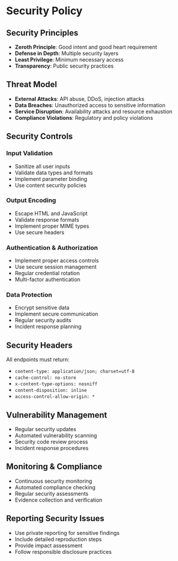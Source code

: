 # Security Policy

## Security Principles
- **Zeroth Principle**: Good intent and good heart requirement
- **Defense in Depth**: Multiple security layers
- **Least Privilege**: Minimum necessary access
- **Transparency**: Public security practices

## Threat Model
- **External Attacks**: API abuse, DDoS, injection attacks
- **Data Breaches**: Unauthorized access to sensitive information
- **Service Disruption**: Availability attacks and resource exhaustion
- **Compliance Violations**: Regulatory and policy violations

## Security Controls

### Input Validation
- Sanitize all user inputs
- Validate data types and formats
- Implement parameter binding
- Use content security policies

### Output Encoding
- Escape HTML and JavaScript
- Validate response formats
- Implement proper MIME types
- Use secure headers

### Authentication & Authorization
- Implement proper access controls
- Use secure session management
- Regular credential rotation
- Multi-factor authentication

### Data Protection
- Encrypt sensitive data
- Implement secure communication
- Regular security audits
- Incident response planning

## Security Headers
All endpoints must return:
- `content-type: application/json; charset=utf-8`
- `cache-control: no-store`
- `x-content-type-options: nosniff`
- `content-disposition: inline`
- `access-control-allow-origin: *`

## Vulnerability Management
- Regular security updates
- Automated vulnerability scanning
- Security code review process
- Incident response procedures

## Monitoring & Compliance
- Continuous security monitoring
- Automated compliance checking
- Regular security assessments
- Evidence collection and verification

## Reporting Security Issues
- Use private reporting for sensitive findings
- Include detailed reproduction steps
- Provide impact assessment
- Follow responsible disclosure practices
